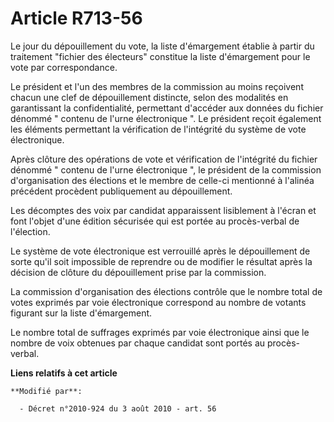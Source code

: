 # Article R713-56

Le jour du dépouillement du vote, la liste d'émargement établie à partir du traitement "fichier des électeurs" constitue la
liste d'émargement pour le vote par correspondance.  

Le président et l'un des membres de la commission au moins reçoivent chacun une clef de dépouillement distincte, selon des
modalités en garantissant la confidentialité, permettant d'accéder aux données du fichier dénommé " contenu de l'urne
électronique ". Le président reçoit également les éléments permettant la vérification de l'intégrité du système de vote
électronique. 

Après clôture des opérations de vote et vérification de l'intégrité du fichier dénommé " contenu de l'urne électronique ", le
président de la commission d'organisation des élections et le membre de celle-ci mentionné à l'alinéa précédent procèdent
publiquement au dépouillement. 

Les décomptes des voix par candidat apparaissent lisiblement à l'écran et font l'objet d'une édition sécurisée qui est portée
au procès-verbal de l'élection. 

Le système de vote électronique est verrouillé après le dépouillement de sorte qu'il soit impossible de reprendre ou de
modifier le résultat après la décision de clôture du dépouillement prise par la commission. 

La commission d'organisation des élections contrôle que le nombre total de votes exprimés par voie électronique correspond au
nombre de votants figurant sur la liste d'émargement. 

Le nombre total de suffrages exprimés par voie électronique ainsi que le nombre de voix obtenues par chaque candidat sont
portés au procès-verbal.

**Liens relatifs à cet article**

	**Modifié par**:

	  - Décret n°2010-924 du 3 août 2010 - art. 56
